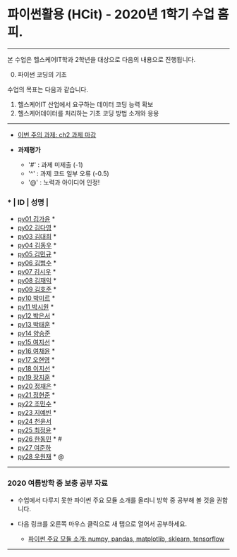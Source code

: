 # **파이썬활용 (HCit)** - 2020년 1학기 수업 홈피.
---
본 수업은 헬스케어IT학과 2학년을 대상으로 다음의 내용으로 진행됩니다.

0. 파이썬 코딩의 기초

수업의 목표는 다음과 같습니다.

1. 헬스케어IT 산업에서 요구하는 데이터 코딩 능력 확보
2. 헬스케어데이터를 처리하는 기초 코딩 방법 소개와 응용
---
- [이번 주의 과제: ch2 과제 마감](https://github.com/Redwoods/Py/tree/master/py2020/DOit)

- **과제평가**
  - '#' : 과제 미제출 (-1)
  - '^' : 과제 코드 일부 오류 (-0.5)
  - '@' : 노력과 아이디어 인정!
  
### * | ID | 성명 |
- [py01	김가윤](https://github.com/20193253/py01) *
- [py02	김다영](https://github.com/dayeong918/py02) *
- [py03	김대희](https://github.com/eoreordl/py03) *
- [py04	김동우](https://github.com/dongwoo314/py04) *
- [py05	김민규](https://github.com/Skystar728/py05) *
- [py06	김범수](https://github.com/bum3632/py06) *
- [py07	김시우](https://github.com/oceanshrimp/py07) *
- [py08	김재익](https://github.com/kim0129s/py08) *
- [py09	김호준](https://github.com/hojoooon/py09) *
- [py10	박미르](https://github.com/py10/py10) *
- [py11	박시원](https://github.com/w2j1y12/py11) *
- [py12	박은서](https://github.com/dmstj0162/py12) *
- [py13	박태훈](https://github.com/py13taehun/py13) *
- [py14	양승준](https://github.com/)
- [py15	여지선](https://github.com/jiseonY/py15) *
- [py16	여채윤](https://github.com/ducodbs0516/py16) *
- [py17	오현영](https://github.com/Oh-HyunYoung/py17) *
- [py18	이지선](https://github.com/jiseon0516/py18) *
- [py19	장지훈](https://github.com/JiHun-py19/py19) *
- [py20	정재은](https://github.com/joung-jaeeun/py20) *
- [py21	정현준](https://github.com/jhjhj0703/py21) *
- [py22	조민수](https://github.com/rmfltm854/py22) *
- [py23	지예빈](https://github.com/Obliqueflo/py23) *
- [py24	천윤서](https://github.com/)
- [py25	최정윤](https://github.com/jeongy72/py25) *
- [py26	한동민](https://github.com/a151122/py26) * #
- [py27	여준하](https://github.com/)
- [py28 우원재](https://github.com/SALRIGO/py28) * @

---

### 2020 여름방학 중 보충 공부 자료
- 수업에서 다루지 못한 파이썬 주요 모듈 소개를 올리니 방학 중 공부해 볼 것을 권합니다.  
- 다음 링크를 오른쪽 마우스 클릭으로 새 탭으로 열어서 공부하세요.

  - [파이썬 주요 모듈 소개: numpy, pandas, matplotlib, sklearn, tensorflow](https://github.com/Redwoods/Py/tree/master/py2019/Lec/notebook/py_modules/)

---


